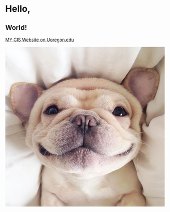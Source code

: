# Hello,
## World!

[MY CIS Website on Uoregon.edu](http://pages.uoregon.edu/spc/111/)

![github social coding logo](images/Frenchie.jpg)
